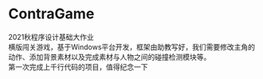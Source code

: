 # ContraGame
2021秋程序设计基础大作业<br>
横版闯关游戏，基于Windows平台开发，框架由助教写好，我们需要修改主角的动作、添加背景素材以及完成素材与人物之间的碰撞检测模块等。<br>
第一次完成上千行代码的项目，值得纪念一下
